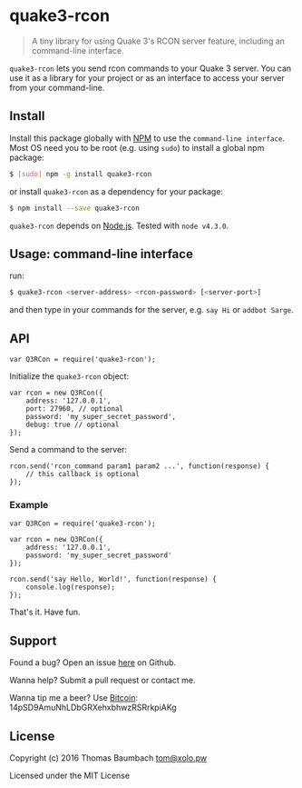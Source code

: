 # quake3-rcon

> A tiny library for using Quake 3's RCON server feature, including an command-line interface.

`quake3-rcon` lets you send rcon commands to your Quake 3 server. You can use it as a library for your project or as an interface to access your server from your command-line.

## Install

Install this package globally with [NPM](https://www.npmjs.com/) to use the `command-line interface`. Most OS need you to be root (e.g. using `sudo`) to install a global npm package:

```sh
$ [sudo] npm -g install quake3-rcon
```

or install `quake3-rcon` as a dependency for your package:

```sh
$ npm install --save quake3-rcon
```

`quake3-rcon` depends on [Node.js](https://nodejs.org/). Tested with `node v4.3.0`.

## Usage: command-line interface

run:

```sh
$ quake3-rcon <server-address> <rcon-password> [<server-port>]
```

and then type in your commands for the server, e.g. `say Hi` or `addbot Sarge`.

## API

```
var Q3RCon = require('quake3-rcon');
```

Initialize the `quake3-rcon` object:

```
var rcon = new Q3RCon({
    address: '127.0.0.1',
    port: 27960, // optional
    password: 'my_super_secret_password',
    debug: true // optional
});
```

Send a command to the server:

```
rcon.send('rcon_command param1 param2 ...', function(response) {
    // this callback is optional
});
```

### Example

```
var Q3RCon = require('quake3-rcon');

var rcon = new Q3RCon({
    address: '127.0.0.1',
    password: 'my_super_secret_password'
});

rcon.send('say Hello, World!', function(response) {
    console.log(response);
});
```

That's it. Have fun.

## Support

Found a bug? Open an issue [here](https://github.com/thbaumbach/node-quake3-rcon/issues) on Github.

Wanna help? Submit a pull request or contact me.

Wanna tip me a beer? Use [Bitcoin](bitcoin:14pSD9AmuNhLDbGRXehxbhwzRSRrkpiAKg): 14pSD9AmuNhLDbGRXehxbhwzRSRrkpiAKg

## License

Copyright (c) 2016 Thomas Baumbach <tom@xolo.pw>

Licensed under the MIT License
